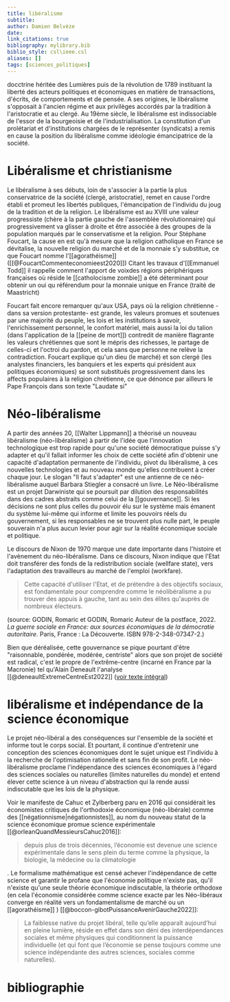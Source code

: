 ```yaml
---
title: libéralisme
subtitle:
author: Damien Belvèze
date: 
link_citations: true
bibliography: mylibrary.bib
biblio_style: csl\ieee.csl
aliases: []
tags: [sciences_politiques]
---
```


docctrine héritée des Lumières puis de la révolution de 1789 instituant la liberté des acteurs politiques et économiques en matière de transactions, d'écrits, de comportements et de pensée. 
A ses origines, le libéralisme s'opposait à l'ancien régime et aux privilèges accordés par la tradition à l'aristocratie et au clergé. 
Au 19ème siècle, le libéralisme est indissociable de l'essor de la bourgeoisie et de l'industrialisation. 
La constitution d'un prolétariat et d'institutions chargées de le représenter (syndicats) a remis en cause la position du libéralisme comme idéologie émancipatrice de la société. 


# Libéralisme et christianisme

Le libéralisme à ses débuts, loin de s'associer à la partie la plus conservatrice de la société (clergé, aristocratie), remet en cause l'ordre établi et promeut les libertés publiques, l'émancipation de l'individu du joug de la tradition et de la religion. 
Le libéralisme est au XVIII une valeur progressiste (chère à la partie gauche de l'assemblée révolutionnaire) qui progressivement va glisser à droite et être associée à des groupes de la population marqués par le conservatisme et la religion. 
Pour Stéphane Foucart, la cause en est qu'à mesure que la religion catholique en France se dévitalise, la nouvelle religion du marché et de la monnaie s'y substitue, ce que Foucart nomme l'[[agorathéisme]] ([[@FoucartCommenteconomieest2020]])
Citant les travaux d'[[Emmanuel Todd]] il rappelle comment l'apport de voixdes régions périphériques françaises où réside le [[catholocisme zombie]] a été déterminant pour obtenir un oui qu référendum pour la monnaie unique en France (traité de Maastricht)

Foucart fait encore remarquer qu'aux USA, pays où la religion chrétienne -dans sa version protestante- est grande, les valeurs promues et soutenues par une majorité du peuple, les lois et les institutions à savoir, l'enrichissement personnel, le confort matériel, mais aussi la loi du talion (dans l'application de la [[peine de mort]]) contredit de manière flagrante les valeurs chrétiennes que sont le mépris des richesses, le partage de celles-ci et l'octroi du pardon, et cela sans que personne ne relève la contradiction. Foucart explique qu'un dieu (le marché) et son clergé (les analystes financiers, les banquiers et les experts qui président aux politiques économiques) se sont substitués progressivement dans les affects populaires à la religion chrétienne, ce que dénonce par ailleurs le Pape François dans son texte "Laudate si"



# Néo-libéralisme

A partir des années 20, [[Walter Lippmann]] a théorisé un nouveau libéralisme (néo-libéralisme) à partir de l'idée que l'innovation technologique est trop rapide pour qu'une société démocratique puisse s'y adapter et qu'il fallait informer les choix de cette société afin d'obtenir une capacité d'adaptation permanente de l'individu, pivot du libéralisme, à ces nouvelles technologies et au nouveau monde qu'elles contribuent à créer chaque jour. 
Le slogan "Il faut s'adapter" est une antienne de ce néo-libéralisme auquel Barbara Stiegler a consacré un livre. Le Néo-libéralisme est un projet Darwiniste qui se poursuit par dilution des responsabilités dans des cadres abstraits comme celui de la [[gouvernance]]. Si les décisions ne sont plus celles du pouvoir élu sur le système mais émanent du système lui-même qui informe et limite les pouvoirs réels du gouvernement, si les responsables ne se trouvent plus nulle part, le peuple souverain n'a plus aucun levier pour agir sur la réalité économique sociale et politique. 

Le discours de Nixon de 1970 marque une date importante dans l'histoire et l'avènement du néo-libéralisme. Dans ce discours, Nixon indique que l'Etat doit transférer des fonds de la redistribution sociale (wellfare state), vers l'adaptation des travailleurs au marché de l'emploi (workfare). 

> Cette capacité d'utiliser l'Etat, et de prétendre à des objectifs sociaux, est fondamentale pour comprendre comme le néolibéralisme a pu trouver des appuis à gauche, tant au sein des élites qu'auprès de nombreux électeurs.

(source: GODIN, Romaric et GODIN, Romaric Auteur de la postface, 2022. _La guerre sociale en France: aux sources économiques de la démocratie autoritaire_. Paris, France : La Découverte. ISBN 978-2-348-07347-2.)

Bien que déréalisée, cette gouvernance se pique pourtant d'être "raisonnable, pondérée, modérée, centriste" alors que son projet de société est radical, c'est le propre de l'extrême-centre (incarné en France par la Macronie) tel qu'Alain Deneault l'analyse [[@deneaultExtremeCentreEst2022]] ([voir texte intégral](extreme_centre.pdf))

# libéralisme et indépendance de la science économique

Le projet néo-libéral a des conséquences sur l'ensemble de la société et informe tout le corps social. Et pourtant, il continue d'entretenir une conception des sciences économiques dont le sujet unique est l'individu à la recherche de l'optimisation rationelle et sans fin de son profit. Le néo-libéralisme proclame l'indépendance des sciences économiques à l'égard des sciences sociales ou naturelles (limites naturelles du monde) et entend élever cette science à un niveau d'abstraction qui la rende aussi indiscutable que les lois de la physique. 

Voir le manifeste de Cahuc et Zylberberg paru en 2016 qui considérait les économistes critiques de l'orthodoxie économique (néo-libérale) comme des [[négationnisme|négationnistes]], au nom du nouveau statut de la science économique promue science expérimentale [[@orleanQuandMessieursCahuc2016]]: 

>depuis plus de trois décennies, l’économie est devenue une science expérimentale dans le sens plein du terme comme la physique, la biologie, la médecine ou la climatologie

. Le formalisme mathématique est censé achever l'indépendance de cette science et garantir le profane que l'économie politique n'existe pas, qu'il n'existe qu'une seule théorie économique indiscutable, la théorie orthodoxe (en cela l'économie considérée comme science exacte par les Néo-libéraux converge en réalité vers un fondamentalisme de marché ou un [[agorathéisme]] ) [[@boccon-gibotPuissanceAvenirGauche2022]]:

> La faiblesse native du projet libéral, telle qu’elle apparaît aujourd’hui en pleine lumière, réside en effet dans son déni des interdépendances sociales et même physiques qui conditionnent la puissance individuelle (et qui font que l’économie se pense toujours comme une science indépendante des autres sciences, sociales comme naturelles).



# bibliographie

